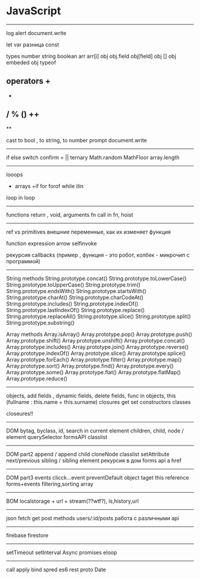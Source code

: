 # JavaScript
______________________________________________________________
log
alert
document.write

let
var
разница
const

types
number
string
boolean
arr arr[i]
obj
obj.field
obj[field]
obj []
obj embeded obj
typeof

operators
+
-
*
/
%
()
++
--
**

cast
to bool ,
to string,
to number
prompt  document.write
______________________________________________________________
if else
switch
confirm
= ||
ternary
Math.random MathFloor
array.length
______________________________________________________________
looops
+ arrays
+if
for
forof
while
itin

loop in loop
______________________________________________________________
functions
return ,
void,
arguments
fn call in fn,
hoist
______________________________________________________________
ref vs primitives внешние переменные, как их изменяет функция

function expression
arrow
selfinvoke

рекурсия
callbacks
(пример , функция - это робот, колбек - микрочип с программой)
______________________________________________________________
String methods
    String.prototype.concat()
    String.prototype.toLowerCase()
    String.prototype.toUpperCase()
    String.prototype.trim()
    String.prototype.endsWith()
    String.prototype.startsWith()
    String.prototype.charAt()
    String.prototype.charCodeAt()
    String.prototype.includes()
    String.prototype.indexOf()
    String.prototype.lastIndexOf()
    String.prototype.replace()
    String.prototype.replaceAll()
    String.prototype.slice()
    String.prototype.split()
    String.prototype.substring()
    
Array methods
    Array.isArray()
    Array.prototype.pop()
    Array.prototype.push()
    Array.prototype.shift()
    Array.prototype.unshift()
    Array.prototype.concat()
    Array.prototype.includes()
    Array.prototype.join()
    Array.prototype.reverse()
    Array.prototype.indexOf()
    Array.prototype.slice()
    Array.prototype.splice()
    Array.prototype.forEach()
    Array.prototype.filter()
    Array.prototype.map()
    Array.prototype.sort()
    Array.prototype.find()
    Array.prototype.every()
    Array.prototype.some()
    Array.prototype.flat()
    Array.prototype.flatMap()
    Array.prototype.reduce()
_______________________________________________________
objects,
add fields ,
dynamic fields,
delete fields,
func in objects,
this (fullname : this.name + this.surname) closures get set
constructors classes

closeures!!
_______________________________________________________
DOM
bytag,
byclass,
id,
search in current element
children,
child,
node / element
querySelector
formsAPI
classlist
_______________________________________________________
DOM part2
append / append child
cloneNode
classlist
setAttribute
next/previous sibling /  sibling element
рекурсия в дом
forms api
a href
_______________________________________________________
DOM part3
events
clicck...event
preventDefault
object taget
this reference
forms+events
filtering,sorting array
_______________________________________________________
BOM 
localstorage + url + stream(??wtf?), 
ls,history,url
_______________________________________________________
json
fetch 
get 
post 
methods users/:id/posts 
работа с различными api
_______________________________________________________
firebase 
firestore
_______________________________________________________
setTimeout 
setInterval 
Async 
promises 
eloop
_______________________________________________________
call 
apply 
bind 
spred 
es6 
rest 
proto 
Date
